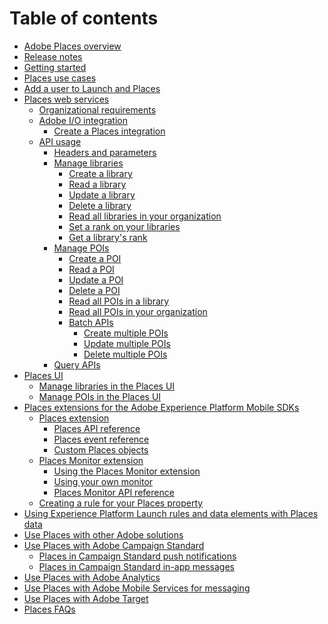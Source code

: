 # Table of contents

* [Adobe Places overview](README.md)
* [Release notes](release-notes.md)
* [Getting started](getting-started.md)
* [Places use cases](places-use-cases.md)
* [Add a user to Launch and Places](adding-a-user-to-launch-and-places.md)
* [Places web services](places-rest-apis/README.md)
  * [Organizational requirements](places-rest-apis/organizational-requirements.md)
  * [Adobe I/O integration](places-rest-apis/adobe-i-o-integration/README.md)
    * [Create a Places integration](places-rest-apis/adobe-i-o-integration/create-a-places-integration.md)
  * [API usage](places-rest-apis/api-usage/README.md)
    * [Headers and parameters](places-rest-apis/api-usage/headers-and-parameters.md)
    * [Manage libraries](places-rest-apis/api-usage/manage-libraries/README.md)
      * [Create a library](places-rest-apis/api-usage/manage-libraries/create-a-library.md)
      * [Read a library](places-rest-apis/api-usage/manage-libraries/read-a-library.md)
      * [Update a library](places-rest-apis/api-usage/manage-libraries/update-a-library.md)
      * [Delete a library](places-rest-apis/api-usage/manage-libraries/delete-a-library.md)
      * [Read all libraries in your organization](places-rest-apis/api-usage/manage-libraries/read-all-libraries-in-your-organization.md)
      * [Set a rank on your libraries](places-rest-apis/api-usage/manage-libraries/set-a-ran-on-your-libraries.md)
      * [Get a library's rank](places-rest-apis/api-usage/manage-libraries/get-a-librarys-rank.md)
    * [Manage POIs](places-rest-apis/api-usage/manage-pois/README.md)
      * [Create a POI](places-rest-apis/api-usage/manage-pois/create-a-poi.md)
      * [Read a POI](places-rest-apis/api-usage/manage-pois/read-a-poi.md)
      * [Update a POI](places-rest-apis/api-usage/manage-pois/update-a-poi.md)
      * [Delete a POI](places-rest-apis/api-usage/manage-pois/delete-a-poi.md)
      * [Read all POIs in a library](places-rest-apis/api-usage/manage-pois/read-all-pois-in-a-library.md)
      * [Read all POIs in your organization](places-rest-apis/api-usage/manage-pois/read-all-pois-in-your-organization.md)
      * [Batch APIs](places-rest-apis/api-usage/manage-pois/batch-apis/README.md)
        * [Create multiple POIs](places-rest-apis/api-usage/manage-pois/batch-apis/create-multiple-pois.md)
        * [Update multiple POIs](places-rest-apis/api-usage/manage-pois/batch-apis/update-multiple-pois.md)
        * [Delete multiple POIs](places-rest-apis/api-usage/manage-pois/batch-apis/delete-multiple-pois.md)
    * [Query APIs](places-rest-apis/api-usage/query-apis.md)
* [Places UI](places-database-management-1/README.md)
  * [Manage libraries in the Places UI](places-database-management-1/manage-libraries.md)
  * [Manage POIs in the Places UI](places-database-management-1/managing-pois-in-the-places-ui.md)
* [Places extensions for the Adobe Experience Platform Mobile SDKs](configure-places-in-the-sdk/README.md)
  * [Places extension](configure-places-in-the-sdk/places-extension/README.md)
    * [Places API reference](configure-places-in-the-sdk/places-extension/places-api-reference.md)
    * [Places event reference](configure-places-in-the-sdk/places-extension/places-event-reference.md)
    * [Custom Places objects](configure-places-in-the-sdk/places-extension/custom-places-objects.md)
  * [Places Monitor extension](configure-places-in-the-sdk/places-monitor-extension/README.md)
    * [Using the Places Monitor extension](configure-places-in-the-sdk/places-monitor-extension/using-the-places-monitor-extension.md)
    * [Using your own monitor](configure-places-in-the-sdk/places-monitor-extension/using-your-own-monitor.md)
    * [Places Monitor API reference](configure-places-in-the-sdk/places-monitor-extension/places-monitor-api-reference.md)
  * [Creating a rule for your Places property](configure-places-in-the-sdk/creating-a-rule-for-your-places-property.md)
* [Using Experience Platform Launch rules and data elements with Places data](locations.md)
* [Use Places with other Adobe solutions]()
 * [Use Places with Adobe Campaign Standard]()
   * [Places in Campaign Standard push notifications]()
   * [Places in Campaign Standard in-app messages]()
 * [Use Places with Adobe Analytics]()
 * [Use Places with Adobe Mobile Services for messaging]()
 * [Use Places with Adobe Target]()
 * [Places FAQs](places-faqs.md)


